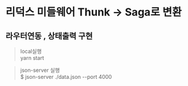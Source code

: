 # 리덕스 미들웨어 Thunk -> Saga로 변환 

## 라우터연동 , 상태출력 구현

> local실행 <br/>
> yarn start

> json-server 실행 <br/>
$ json-server ./data.json --port 4000 <br/>
